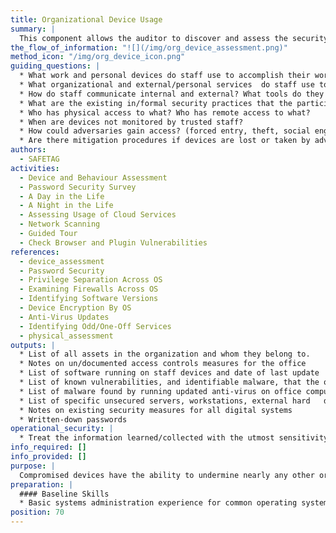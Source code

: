 ```yaml
---
title: Organizational Device Usage
summary: |
  This component allows the auditor to discover and assess the security of the devices on the network and/or used in the organization. This component consists of interviews, surveys, network mapping, and inspection of devices.
the_flow_of_information: "![](/img/org_device_assessment.png)"
method_icon: "/img/org_device_icon.png"
guiding_questions: |
  * What work and personal devices do staff use to accomplish their work, store work related files, or engage in work communications?
  * What organizational and external/personal services  do staff use to accomplish their work, store work related files, or engage in work communications?
  * How do staff communicate internal and external? What tools do they use?
  * What are the existing in/formal security practices that the participants use to address risks.
  * Who has physical access to what? Who has remote access to what?
  * When are devices not monitored by trusted staff?
  * How could adversaries gain access? (forced entry, theft, social engineering, seizure)
  * Are there mitigation procedures if devices are lost or taken by adversaries? (e.g.: encrypted drives, offsite backups?)
authors:
  - SAFETAG
activities:
  - Device and Behaviour Assessment
  - Password Security Survey
  - A Day in the Life
  - A Night in the Life
  - Assessing Usage of Cloud Services
  - Network Scanning
  - Guided Tour
  - Check Browser and Plugin Vulnerabilities
references:
  - device_assessment
  - Password Security
  - Privilege Separation Across OS
  - Examining Firewalls Across OS
  - Identifying Software Versions
  - Device Encryption By OS
  - Anti-Virus Updates
  - Identifying Odd/One-Off Services
  - physical_assessment
outputs: |
  * List of all assets in the organization and whom they belong to.
  * Notes on un/documented access controls measures for the office
  * List of software running on staff devices and date of last update
  * List of known vulnerabilities, and identifiable malware, that the office is vulnerable to.
  * List of malware found by running updated anti-virus on office computers (if anti-virus installed during device inspection.)
  * List of specific unsecured servers, workstations, external hard   drives and any other digital resources
  * Notes on existing security measures for all digital systems
  * Written-down passwords
operational_security: |
  * Treat the information learned/collected with the utmost sensitivity and security. Physical notes should be destroyed immediately after use and digital notes should be kept in line with overall SAFETAG standards.
info_required: []
info_provided: []
purpose: |
  Compromised devices have the ability to undermine nearly any other organizational attempt at securing information. Knowing if devices receive basic software and security updates/upgrades and what core protections exist against unauthorized access is vital to designing a strategy to make the host more secure. Because the SAFETAG framework is focused on the security of data, it's also crucial that the physicality of devices on which this data resides, including the hard-wired networks through which it's exchanged, be not overlooked.
preparation: |
  #### Baseline Skills
  * Basic systems administration experience for common operating systems
position: 70
---
```

